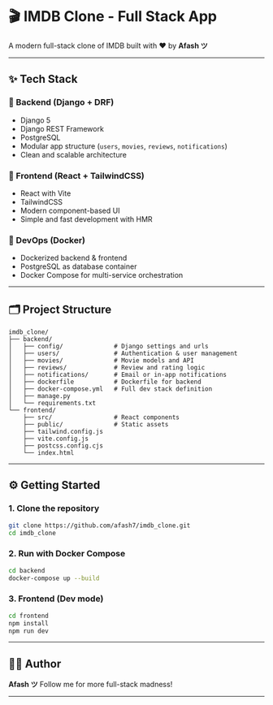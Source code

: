 # 🎬 IMDB Clone - Full Stack App

A modern full-stack clone of IMDB built with ❤️ by **Afash ツ**

---

## ✨ Tech Stack

### 🔧 Backend (Django + DRF)

* Django 5
* Django REST Framework
* PostgreSQL
* Modular app structure (`users`, `movies`, `reviews`, `notifications`)
* Clean and scalable architecture

### 🎨 Frontend (React + TailwindCSS)

* React with Vite
* TailwindCSS
* Modern component-based UI
* Simple and fast development with HMR

### 🐳 DevOps (Docker)

* Dockerized backend & frontend
* PostgreSQL as database container
* Docker Compose for multi-service orchestration

---

## 🗂 Project Structure

```
imdb_clone/
├── backend/
│   ├── config/              # Django settings and urls
│   ├── users/               # Authentication & user management
│   ├── movies/              # Movie models and API
│   ├── reviews/             # Review and rating logic
│   ├── notifications/       # Email or in-app notifications
│   ├── dockerfile           # Dockerfile for backend
│   ├── docker-compose.yml   # Full dev stack definition
│   ├── manage.py
│   └── requirements.txt
└── frontend/
    ├── src/                 # React components
    ├── public/              # Static assets
    ├── tailwind.config.js
    ├── vite.config.js
    ├── postcss.config.cjs
    └── index.html
```

---

## ⚙️ Getting Started

### 1. Clone the repository

```bash
git clone https://github.com/afash7/imdb_clone.git
cd imdb_clone
```

### 2. Run with Docker Compose

```bash
cd backend
docker-compose up --build
```

### 3. Frontend (Dev mode)

```bash
cd frontend
npm install
npm run dev
```

---

## 👨‍💼 Author

**Afash ツ**
Follow me for more full-stack madness!

---
